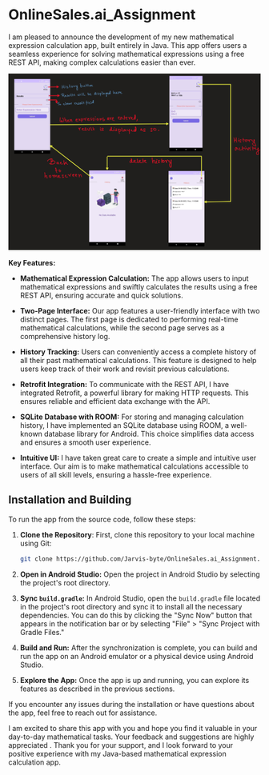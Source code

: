 # OnlineSales.ai_Assignment

I am pleased to announce the development of my new mathematical expression calculation app, built entirely in Java. This app offers users a seamless experience for solving mathematical expressions using a free REST API, making complex calculations easier than ever.

![Image Alt Text](IMG_0428.jpg)

**Key Features:**
- **Mathematical Expression Calculation:** The app allows users to input mathematical expressions and swiftly calculates the results using a free REST API, ensuring accurate and quick solutions.

- **Two-Page Interface:** Our app features a user-friendly interface with two distinct pages. The first page is dedicated to performing real-time mathematical calculations, while the second page serves as a comprehensive history log.

- **History Tracking:** Users can conveniently access a complete history of all their past mathematical calculations. This feature is designed to help users keep track of their work and revisit previous calculations.

- **Retrofit Integration:** To communicate with the REST API, I have integrated Retrofit, a powerful library for making HTTP requests. This ensures reliable and efficient data exchange with the API.

- **SQLite Database with ROOM:** For storing and managing calculation history, I have implemented an SQLite database using ROOM, a well-known database library for Android. This choice simplifies data access and ensures a smooth user experience.

- **Intuitive UI:** I have taken great care to create a simple and intuitive user interface. Our aim is to make mathematical calculations accessible to users of all skill levels, ensuring a hassle-free experience.

## Installation and Building

To run the app from the source code, follow these steps:

1. **Clone the Repository**: First, clone this repository to your local machine using Git:

   ```bash
   git clone https://github.com/Jarvis-byte/OnlineSales.ai_Assignment.git
   
1. **Open in Android Studio:** Open the project in Android Studio by selecting the project's root directory.

2. **Sync `build.gradle`:** In Android Studio, open the `build.gradle` file located in the project's root directory and sync it to install all the necessary dependencies. You can do this by clicking the "Sync Now" button that appears in the notification bar or by selecting "File" > "Sync Project with Gradle Files."

3. **Build and Run:** After the synchronization is complete, you can build and run the app on an Android emulator or a physical device using Android Studio.

4. **Explore the App:** Once the app is up and running, you can explore its features as described in the previous sections.

If you encounter any issues during the installation or have questions about the app, feel free to reach out for assistance.

I am excited to share this app with you and hope you find it valuable in your day-to-day mathematical tasks. Your feedback and suggestions are highly appreciated . Thank you for your support, and I look forward to your positive experience with my Java-based mathematical expression calculation app.
